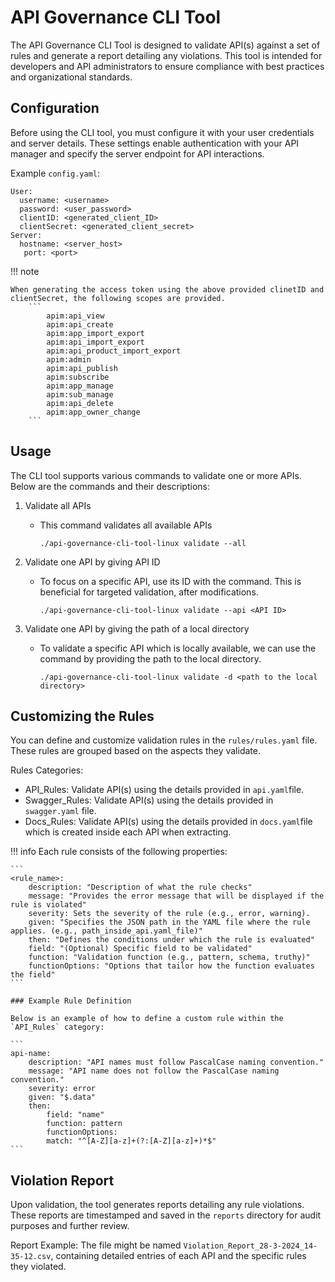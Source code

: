 # API Governance CLI Tool

The API Governance CLI Tool is designed to validate API(s) against a set of rules and generate a report detailing any violations. This tool is intended for developers and API administrators to ensure compliance with best practices and organizational standards.

## Configuration

Before using the CLI tool, you must configure it with your user credentials and server details. These settings enable authentication with your API manager and specify the server endpoint for API interactions.

Example `config.yaml`:
```
User:
  username: <username>
  password: <user_password>
  clientID: <generated_client_ID>
  clientSecret: <generated_client_secret>
Server:
  hostname: <server_host>
   port: <port>
```

!!! note

    When generating the access token using the above provided clinetID and clientSecret, the following scopes are provided.
        ```
            apim:api_view
            apim:api_create
            apim:app_import_export
            apim:api_import_export
            apim:api_product_import_export
            apim:admin
            apim:api_publish
            apim:subscribe
            apim:app_manage
            apim:sub_manage
            apim:api_delete
            apim:app_owner_change
        ```

## Usage

The CLI tool supports various commands to validate one or more APIs. Below are the commands and their descriptions:

1. Validate all APIs 
    - This command validates all available APIs

        `./api-governance-cli-tool-linux validate --all`

2. Validate one API by giving API ID
    - To focus on a specific API, use its ID with the command. This is beneficial for targeted validation, after modifications.

        `./api-governance-cli-tool-linux validate --api <API ID>`
 
3. Validate one API by giving the path of a local directory
    - To validate a specific API which is locally available, we can use the command by providing the path to the local directory.

        `./api-governance-cli-tool-linux validate -d <path to the local directory>`

## Customizing the Rules

You can define and customize validation rules in the `rules/rules.yaml` file. These rules are grouped based on the aspects they validate.

Rules Categories:

- API_Rules: Validate API(s) using the details provided in `api.yaml`file.
- Swagger_Rules: Validate API(s) using the details provided in `swagger.yaml` file.
- Docs_Rules: Validate API(s) using the details provided in `docs.yaml`file which is created inside each API when extracting.

!!! info
    Each rule consists of the following properties:

    ```
    <rule_name>:
        description: "Description of what the rule checks"
        message: "Provides the error message that will be displayed if the rule is violated"
        severity: Sets the severity of the rule (e.g., error, warning).
        given: "Specifies the JSON path in the YAML file where the rule applies. (e.g., path_inside_api.yaml_file)"
        then: "Defines the conditions under which the rule is evaluated"
        field: "(Optional) Specific field to be validated"
        function: "Validation function (e.g., pattern, schema, truthy)"
        functionOptions: "Options that tailor how the function evaluates the field"
    ```

    ### Example Rule Definition

    Below is an example of how to define a custom rule within the `API_Rules` category:

    ```
    api-name:
        description: "API names must follow PascalCase naming convention."
        message: "API name does not follow the PascalCase naming convention."
        severity: error
        given: "$.data"
        then:
            field: "name"
            function: pattern
            functionOptions:
            match: "^[A-Z][a-z]+(?:[A-Z][a-z]+)*$"
    ```

## Violation Report

Upon validation, the tool generates reports detailing any rule violations. These reports are timestamped and saved in the `reports` directory for audit purposes and further review.

Report Example: The file might be named `Violation_Report_28-3-2024_14-35-12.csv`, containing detailed entries of each API and the specific rules they violated.
